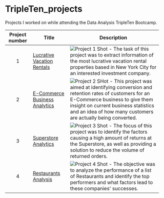 # TripleTen_projects
Projects I worked on while attending the Data Analysis TripleTen Bootcamp.


| Project number | Title | Description |
| :-----------: | ----------- |----------- |
| 1 | [Lucrative Vacation Rentals](https://docs.google.com/spreadsheets/d/1dhMgvtvnSIzMLKKJAza_zm0o3yrbzvCDKLxLR8DJukA/edit#gid=102274736) | ![Project 1 Shot](https://github.com/G-Collo/Data-Projects-TripleTen/assets/162799567/59c0214b-cf85-4061-ba74-e06eb9506bbb) - The task of this project was to extract information of the most lucrative vacation rental properties based in New York City for an interested investment company.|
| 2 | [E-Commerce Business Analytics](https://docs.google.com/spreadsheets/d/1GZtTB-pQJ7JuijtDUSYZNTO8rFI5fDAAkY2HLLg_VvE/edit#gid=38637670) | ![Project 2 SHot](https://github.com/G-Collo/Data-Projects-TripleTen/assets/162799567/4cc06274-88d0-4d8f-a51a-7a47dd061c46) - This project was aimed at identifying conversion and retention rates of customers for an E-Commerce business to give them insight on current business statistics and an idea of how many customers are actually being converted.|
| 3 | [Superstore Analytics](https://public.tableau.com/app/profile/collins.ofoegbu/viz/Project2_17087612291380/Story1)| ![Project 3 Shot](https://github.com/G-Collo/Data-Projects-TripleTen/assets/162799567/66515acc-fc14-4154-bb34-b530072d531e) - The focus of this project was to identify the factors causing a high amount of returns at the Superstore, as well as providing a solution to reduce the volume of returned orders. |
| 4 | [Restaurants Analysis](https://public.tableau.com/app/profile/collins.ofoegbu/viz/ProjectFinale/Story1)| ![Project 4 Shot](https://github.com/G-Collo/Data-Projects-TripleTen/assets/162799567/c9816343-3c8d-4d89-b72b-58c66c890e12) - The objective was to analyze the performance of a list of Restaurants and identify the top performers and what factors lead to these companies' successes. |

